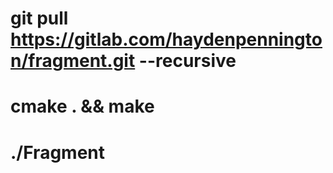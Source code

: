 # git pull https://gitlab.com/haydenpennington/fragment.git --recursive
# cmake . && make
# ./Fragment


